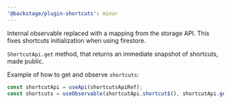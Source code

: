 ```yaml
---
'@backstage/plugin-shortcuts': minor
---
```


Internal observable replaced with a mapping from the storage API. This fixes shortcuts initialization when using firestore.

`ShortcutApi.get` method, that returns an immediate snapshot of shortcuts, made public.

Example of how to get and observe `shortcuts`:

```typescript
const shortcutApi = useApi(shortcutsApiRef);
const shortcuts = useObservable(shortcutApi.shortcut$(), shortcutApi.get());
```
